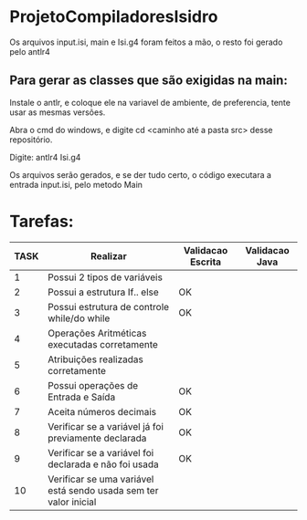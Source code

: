 # ProjetoCompiladoresIsidro

Os arquivos input.isi, main e Isi.g4 foram feitos a mão, o resto foi gerado pelo antlr4

## Para gerar as classes que são exigidas na main:

Instale o antlr, e coloque ele na variavel de ambiente, de preferencia, tente usar as mesmas versões.

Abra o cmd do windows, e digite cd <caminho até a pasta src> desse repositório.

Digite: antlr4 Isi.g4


Os arquivos serão gerados, e se der tudo certo, o código executara a entrada input.isi, pelo metodo Main


# Tarefas:

| TASK | Realizar                                                         | Validacao Escrita | Validacao Java |
|------|------------------------------------------------------------------|-------------------|----------------|
| 1    | Possui 2 tipos de variáveis                                      |                   |                |
| 2    | Possui a estrutura If.. else                                     | OK                |                |
| 3    | Possui estrutura de controle while/do while                      | OK                |                |
| 4    | Operações Aritméticas executadas corretamente                    |                   |                |
| 5    | Atribuições realizadas corretamente                              |                   |                |
| 6    | Possui operações de Entrada e Saída                              | OK                |                |
| 7    | Aceita números decimais                                          | OK                |                |
| 8    | Verificar se a variável já foi previamente declarada             | OK                |                |
| 9    | Verificar se a variável foi declarada e não foi usada            | OK                |                |
| 10   | Verificar se uma variável está sendo usada sem ter valor inicial |                   |                |



